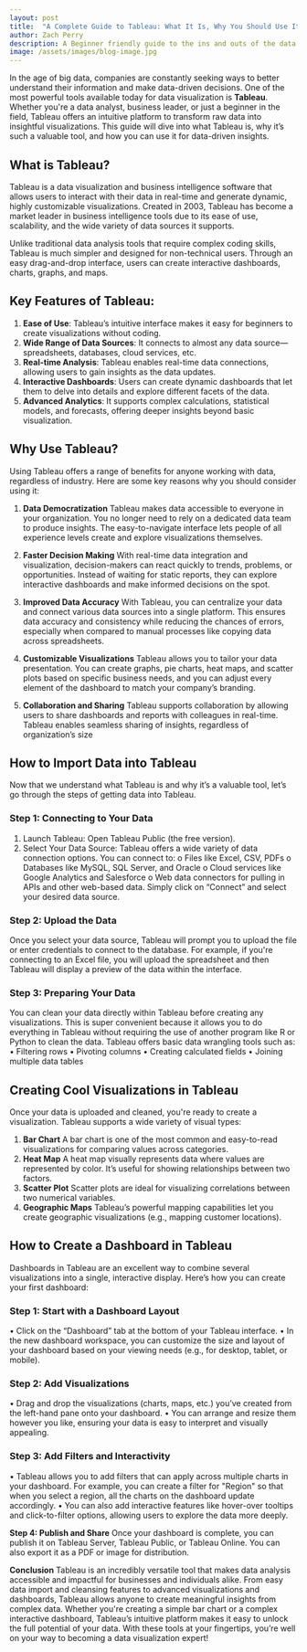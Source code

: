 ```yaml
---
layout: post
title:  "A Complete Guide to Tableau: What It Is, Why You Should Use It, and How to Get Started"
author: Zach Perry
description: A Beginner friendly guide to the ins and outs of the data visualization tool Tableau
image: /assets/images/blog-image.jpg
---
```


In the age of big data, companies are constantly seeking ways to better understand their information and make data-driven decisions. One of the most powerful tools available today for data visualization is **Tableau**. Whether you're a data analyst, business leader, or just a beginner in the field, Tableau offers an intuitive platform to transform raw data into insightful visualizations. This guide will dive into what Tableau is, why it’s such a valuable tool, and how you can use it for data-driven insights.

## What is Tableau?

Tableau is a data visualization and business intelligence software that allows users to interact with their data in real-time and generate dynamic, highly customizable visualizations. Created in 2003, Tableau has become a market leader in business intelligence tools due to its ease of use, scalability, and the wide variety of data sources it supports.

Unlike traditional data analysis tools that require complex coding skills, Tableau is much simpler and designed for non-technical users. Through an easy drag-and-drop interface, users can create interactive dashboards, charts, graphs, and maps.

## Key Features of Tableau:

1.	**Ease of Use**: Tableau’s intuitive interface makes it easy for beginners to create visualizations without coding.
2.	**Wide Range of Data Sources**: It connects to almost any data source—spreadsheets, databases, cloud services, etc.
3.	**Real-time Analysis**: Tableau enables real-time data connections, allowing users to gain insights as the data updates.
4.	**Interactive Dashboards**: Users can create dynamic dashboards that let them to delve into details and explore different facets of the data.
5.	**Advanced Analytics**: It supports complex calculations, statistical models, and forecasts, offering deeper insights beyond basic visualization.

## Why Use Tableau?

Using Tableau offers a range of benefits for anyone working with data, regardless of industry. Here are some key reasons why you should consider using it:

1. **Data Democratization**
Tableau makes data accessible to everyone in your organization. You no longer need to rely on a dedicated data team to     produce insights. The easy-to-navigate interface lets people of all experience levels create and explore visualizations themselves.
2. **Faster Decision Making**
With real-time data integration and visualization, decision-makers can react quickly to trends, problems, or opportunities. Instead of waiting for static reports, they can explore interactive dashboards and make informed decisions on the spot.
3. **Improved Data Accuracy**
With Tableau, you can centralize your data and connect various data sources into a single platform. This ensures data accuracy and consistency while reducing the chances of errors, especially when compared to manual processes like copying data across spreadsheets.

4. **Customizable Visualizations**
Tableau allows you to tailor your data presentation. You can create graphs, pie charts, heat maps, and scatter plots based on specific business needs, and you can adjust every element of the dashboard to match your company’s branding.

5. **Collaboration and Sharing**
Tableau supports collaboration by allowing users to share dashboards and reports with colleagues in real-time. Tableau enables seamless sharing of insights, regardless of organization’s size

## How to Import Data into Tableau

Now that we understand what Tableau is and why it’s a valuable tool, let’s go through the steps of getting data into Tableau.

### Step 1: Connecting to Your Data
1.	Launch Tableau: Open Tableau Public (the free version).
2.	Select Your Data Source: Tableau offers a wide variety of data connection options. You can connect to:
  o	 Files like Excel, CSV, PDFs
  o	Databases like MySQL, SQL Server, and Oracle
  o	Cloud services like Google Analytics and Salesforce
  o	Web data connectors for pulling in APIs and other web-based data.
Simply click on “Connect” and select your desired data source.

### Step 2: Upload the Data
Once you select your data source, Tableau will prompt you to upload the file or enter credentials to connect to the   database. For example, if you're connecting to an Excel file, you will upload the spreadsheet and then Tableau will display  a preview of the data within the interface.

### Step 3: Preparing Your Data
You can clean your data directly within Tableau before creating any visualizations. This is super convenient because it allows you to do everything in Tableau without requiring the use of another program like R or Python to clean the data. Tableau offers basic data wrangling tools such as:
  •	Filtering rows
  •	Pivoting columns
  •	Creating calculated fields
  •	Joining multiple data tables
  
## Creating Cool Visualizations in Tableau

Once your data is uploaded and cleaned, you're ready to create a visualization. Tableau supports a wide variety of visual types:

1. **Bar Chart**
A bar chart is one of the most common and easy-to-read visualizations for comparing values across categories.
2. **Heat Map**
A heat map visually represents data where values are represented by color. It’s useful for showing relationships between two factors.
3. **Scatter Plot**
Scatter plots are ideal for visualizing correlations between two numerical variables.
4. **Geographic Maps**
Tableau’s powerful mapping capabilities let you create geographic visualizations (e.g., mapping customer locations).

## How to Create a Dashboard in Tableau

Dashboards in Tableau are an excellent way to combine several visualizations into a single, interactive display. Here’s how you can create your first dashboard:

### Step 1: Start with a Dashboard Layout
•	Click on the “Dashboard” tab at the bottom of your Tableau interface.
•	In the new dashboard workspace, you can customize the size and layout of your dashboard based on your viewing needs (e.g., for desktop, tablet, or mobile).

### Step 2: Add Visualizations
•	Drag and drop the visualizations (charts, maps, etc.) you’ve created from the left-hand pane onto your dashboard.
•	You can arrange and resize them however you like, ensuring your data is easy to interpret and visually appealing.

### Step 3: Add Filters and Interactivity
•	Tableau allows you to add filters that can apply across multiple charts in your dashboard. For example, you can create a filter for "Region" so that when you select a region, all the charts on the dashboard update accordingly.
•	You can also add interactive features like hover-over tooltips and click-to-filter options, allowing users to explore the data more deeply.

**Step 4: Publish and Share**
Once your dashboard is complete, you can publish it on Tableau Server, Tableau Public, or Tableau Online. You can also export it as a PDF or image for distribution.

**Conclusion**
Tableau is an incredibly versatile tool that makes data analysis accessible and impactful for businesses and individuals alike. From easy data import and cleansing features to advanced visualizations and dashboards, Tableau allows anyone to create meaningful insights from complex data. Whether you're creating a simple bar chart or a complex interactive dashboard, Tableau’s intuitive platform makes it easy to unlock the full potential of your data. With these tools at your fingertips, you’re well on your way to becoming a data visualization expert!

